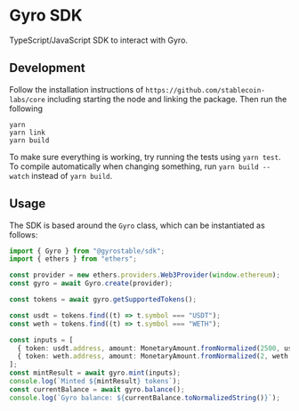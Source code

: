 # Gyro SDK

TypeScript/JavaScript SDK to interact with Gyro.

## Development

Follow the installation instructions of `https://github.com/stablecoin-labs/core`
including starting the node and linking the package.
Then run the following

```
yarn
yarn link
yarn build
```

To make sure everything is working, try running the tests using `yarn test`.
To compile automatically when changing something, run `yarn build --watch` instead of `yarn build`.

## Usage

The SDK is based around the `Gyro` class, which can be instantiated as follows:


```typescript
import { Gyro } from "@gyrostable/sdk";
import { ethers } from "ethers";

const provider = new ethers.providers.Web3Provider(window.ethereum);
const gyro = await Gyro.create(provider);

const tokens = await gyro.getSupportedTokens();

const usdt = tokens.find((t) => t.symbol === "USDT");
const weth = tokens.find((t) => t.symbol === "WETH");

const inputs = [
  { token: usdt.address, amount: MonetaryAmount.fromNormalized(2500, usdc.decimals) }
  { token: weth.address, amount: MonetaryAmount.fromNormalized(2, weth.decimals) }
];
const mintResult = await gyro.mint(inputs);
console.log(`Minted ${mintResult} tokens`);
const currentBalance = await gyro.balance();
console.log(`Gyro balance: ${currentBalance.toNormalizedString()}`);
```
